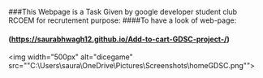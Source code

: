 ###This Webpage is a Task Given by google developer student club RCOEM for recrutement purpose:
####To have a look of web-page:
#### (https://saurabhwagh12.github.io/Add-to-cart-GDSC-project-/)
<img width="500px" alt="dicegame" src=""C:\Users\saura\OneDrive\Pictures\Screenshots\homeGDSC.png""> 
